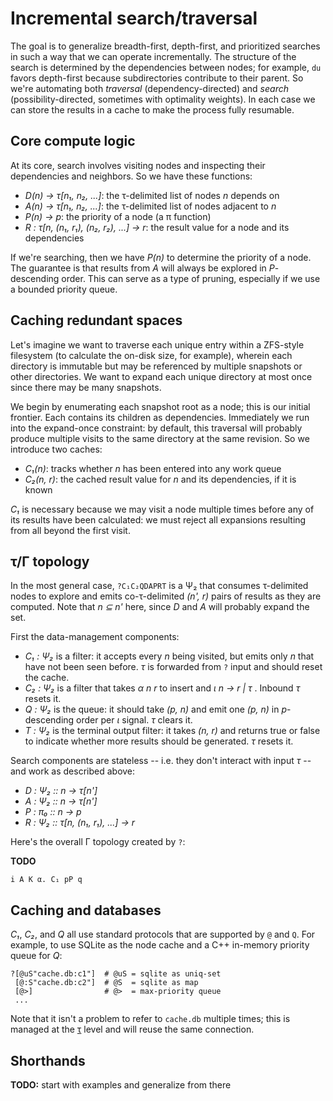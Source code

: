 # Incremental search/traversal
The goal is to generalize breadth-first, depth-first, and prioritized searches in such a way that we can operate incrementally. The structure of the search is determined by the dependencies between nodes; for example, `du` favors depth-first because subdirectories contribute to their parent. So we're automating both _traversal_ (dependency-directed) and _search_ (possibility-directed, sometimes with optimality weights). In each case we can store the results in a cache to make the process fully resumable.


## Core compute logic
At its core, search involves visiting nodes and inspecting their dependencies and neighbors. So we have these functions:

+ _D(n) → τ[n₁, n₂, ...]_: the τ-delimited list of nodes _n_ depends on
+ _A(n) → τ[n₁, n₂, ...]_: the τ-delimited list of nodes adjacent to _n_
+ _P(n) → p_: the priority of a node (a π function)
+ _R : τ[n, (n₁, r₁), (n₂, r₂), ...] → r_: the result value for a node and its dependencies

If we're searching, then we have _P(n)_ to determine the priority of a node. The guarantee is that results from _A_ will always be explored in _P_-descending order. This can serve as a type of pruning, especially if we use a bounded priority queue.


## Caching redundant spaces
Let's imagine we want to traverse each unique entry within a ZFS-style filesystem (to calculate the on-disk size, for example), wherein each directory is immutable but may be referenced by multiple snapshots or other directories. We want to expand each unique directory at most once since there may be many snapshots.

We begin by enumerating each snapshot root as a node; this is our initial frontier. Each contains its children as dependencies. Immediately we run into the expand-once constraint: by default, this traversal will probably produce multiple visits to the same directory at the same revision. So we introduce two caches:

+ _C₁(n)_: tracks whether _n_ has been entered into any work queue
+ _C₂(n, r)_: the cached result value for _n_ and its dependencies, if it is known

_C₁_ is necessary because we may visit a node multiple times before any of its results have been calculated: we must reject all expansions resulting from all beyond the first visit.


## τ/Γ topology
In the most general case, `?C₁C₂QDAPRT` is a Ψ₂ that consumes τ-delimited nodes to explore and emits co-τ-delimited _(n', r)_ pairs of results as they are computed. Note that _n ⊆ n'_ here, since _D_ and _A_ will probably expand the set.

First the data-management components:

+ _C₁ : Ψ₂_ is a filter: it accepts every _n_ being visited, but emits only _n_ that have not been seen before. _τ_ is forwarded from `?` input and should reset the cache.
+ _C₂ : Ψ₂_ is a filter that takes _α n r_ to insert and _ι n → r | τ_ . Inbound _τ_ resets it.
+ _Q : Ψ₂_ is the queue: it should take _(p, n)_ and emit one _(p, n)_ in _p_-descending order per _ι_ signal. _τ_ clears it.
+ _T : Ψ₂_ is the terminal output filter: it takes _(n, r)_ and returns true or false to indicate whether more results should be generated. _τ_ resets it.

Search components are stateless -- i.e. they don't interact with input _τ_ -- and work as described above:

+ _D : Ψ₂ :: n → τ[n']_
+ _A : Ψ₂ :: n → τ[n']_
+ _P : π₀ :: n → p_
+ _R : Ψ₂ :: τ[n, (n₁, r₁), ...] → r_

Here's the overall Γ topology created by `?`:

**TODO**

```
i A K α. C₁ pP q

```


## Caching and databases
_C₁_, _C₂_, and _Q_ all use standard protocols that are supported by `@` and `Q`. For example, to use SQLite as the node cache and a C++ in-memory priority queue for _Q_:

```
?[@uS"cache.db:c1"]  # @uS = sqlite as uniq-set
 [@:S"cache.db:c2"]  # @S  = sqlite as map
 [@>]                # @>  = max-priority queue
 ...
```

Note that it isn't a problem to refer to `cache.db` multiple times; this is managed at the [τ](tau.md) level and will reuse the same connection.


## Shorthands
**TODO:** start with examples and generalize from there
